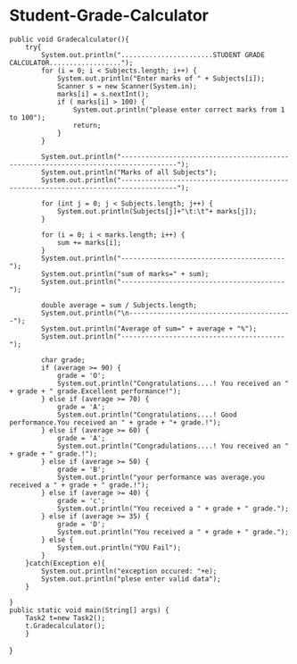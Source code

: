 # Student-Grade-Calculator
	public void Gradecalculator(){
		try{
			System.out.println(".......................STUDENT GRADE CALCULATOR..................");
			for (i = 0; i < Subjects.length; i++) {
				System.out.println("Enter marks of " + Subjects[i]);
				Scanner s = new Scanner(System.in);
				marks[i] = s.nextInt();
				if ( marks[i] > 100) {
					System.out.println("please enter correct marks from 1 to 100");
					return;
				}
			}

			System.out.println("------------------------------------------------------------------------------------");
			System.out.println("Marks of all Subjects");
			System.out.println("------------------------------------------------------------------------------------");

			for (int j = 0; j < Subjects.length; j++) {
				System.out.println(Subjects[j]+"\t:\t"+ marks[j]);
			}

			for (i = 0; i < marks.length; i++) {
				sum += marks[i];
			}
			System.out.println("-----------------------------------------");
			System.out.println("sum of marks=" + sum);
			System.out.println("-----------------------------------------");

			double average = sum / Subjects.length;
			System.out.println("\n-----------------------------------------");
			System.out.println("Average of sum=" + average + "%");
			System.out.println("-----------------------------------------");

			char grade;
			if (average >= 90) {
				grade = 'O';
				System.out.println("Congratulations....! You received an " + grade + " grade.Excellent performance!");
			} else if (average >= 70) {
				grade = 'A';
				System.out.println("Congratulations....! Good performance.You received an " + grade + "+ grade.!");
			} else if (average >= 60) {
				grade = 'A';
				System.out.println("Congradulations....! You received an " + grade + " grade.!");
			} else if (average >= 50) {
				grade = 'B';
				System.out.println("your performance was average.you received a " + grade + " grade.!");
			} else if (average >= 40) {
				grade = 'c';
				System.out.println("You received a " + grade + " grade.");
			} else if (average >= 35) {
				grade = 'D';
				System.out.println("You received a " + grade + " grade.");
			} else {
				System.out.println("YOU Fail");
			}
		}catch(Exception e){
			System.out.println("exception occured: "+e);
			System.out.println("plese enter valid data");
		}
		
	}
	public static void main(String[] args) {
		Task2 t=new Task2();
		t.Gradecalculator();
		}
}
